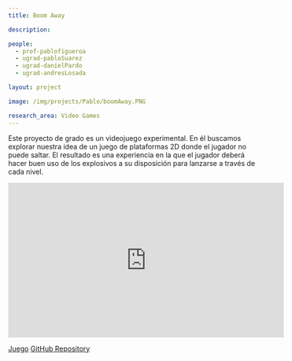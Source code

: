 ```yaml
---
title: Boom Away

description:

people:
  - prof-pablofigueroa
  - ugrad-pabloSuarez
  - ugrad-danielPardo
  - ugrad-andresLosada

layout: project

image: /img/projects/Pablo/boomAway.PNG

research_area: Video Games
---
```


Este proyecto de grado es un videojuego experimental. En él buscamos explorar nuestra idea de un juego de plataformas 2D donde el jugador no puede saltar. El resultado es una experiencia en la que el jugador deberá hacer buen uso de los explosivos a su disposición para lanzarse a través de cada nivel.

<center>
  <iframe width="560" height="315" src="https://www.youtube.com/embed/IFVkVLKDt18" title="YouTube video player" frameborder="0" allow="accelerometer; autoplay; clipboard-write; encrypted-media; gyroscope; picture-in-picture" allowfullscreen></iframe>
</center>

[Juego](https://boomawayinc.itch.io/boomaway)
[GitHub Repository](https://github.com/pardo312/BoomAway)
